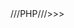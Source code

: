 <html>
<head>
///PHP///>>>
<title>"this is my name :fails "php"francis Simon? Webcam <title/>
# Africansemester.com
{{{{Join? #40_teat#}}}}
<new>failed"csv"the great life"csv"<new/>
+40_teat
=(40÷teat×4=40teat2)
=4g#{hybrid}
$ _ja name  <Javascript>play the video /=great life I m #40_teat <Javascript/>
<head/>
<back>
<ja>costume contest is 50th anniversary of my favorite  <ja/>
C#
<c>open the file "ssc"great life "ssc"<c/>
"Home web"
H+?=40teat(great life is complete without any problem with the new one of my favorite people /h+
<project>new my computer ^^40_teat^^, I would be great if we can get a free company  $keepgitlab $<project>
<h1>great life  <h1/>
<h2>great life  <h2/>
<h3>great life  <h3/>
///PHP///<<<
<back/>
<html/>
